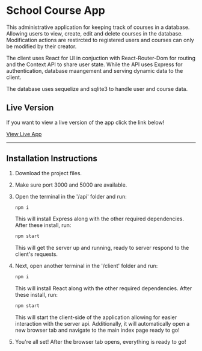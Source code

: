 # School Course App

This administrative application for keeping track of courses in a database. Allowing users to view, create, edit and delete courses in the database.
Modification actions are restircted to registered users and courses can only be modified by their creator.

The client uses React for UI in conjuction with React-Router-Dom for routing and the Context API to share user state. While the API uses Express for authentication, database maangement and serving dynamic data to the client.

The database uses sequelize and sqlite3 to handle user and course data.

## Live Version

If you want to view a live version of the app click the link below!

   [View Live App](http://course-app.up.railway.app)

   ---

## Installation Instructions

1. Download the project files.

2. Make sure port 3000 and 5000 are available.

3. Open the terminal in the '/api' folder and run:

   ``` zsh
   npm i
   ```

   This will install Express along with the other required dependencies.
   After these install, run:

   ``` zsh
   npm start
   ```

   This will get the server up and running, ready to server respond to the client's requests.

4. Next, open another terminal in the '/client' folder and run:

   ``` zsh
   npm i
   ```

   This will install React along with the other required dependencies.
   After these install, run:

   ``` zsh
   npm start
   ```

   This will start the client-side of the application allowing for easier interaction with the server api.
   Additionally, it will automatically open a new browser tab and navigate to the main index page ready to go!

5. You're all set! After the browser tab opens, everything is ready to go!
